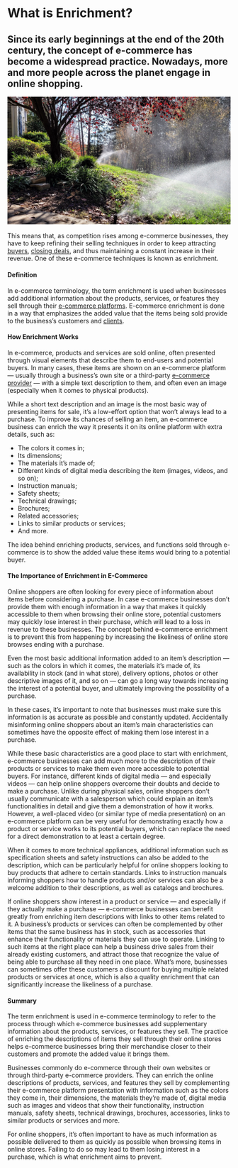 # What is Enrichment?

## Since its early beginnings at the end of the 20th century, the concept of e-commerce has become a widespread practice. Nowadays, more and more people across the planet engage in online shopping.

![Enrichment](./img/water-sprinklers-are-turned-on-by-homeowners-to-help-sown-grass-seed-grow_t20_JoKZwQ.jpeg)

This means that, as competition rises among e-commerce businesses, they have to keep refining their selling techniques in order to keep attracting [buyers](https://rev.team/kb/what-is-buyer), [closing deals](https://rev.team/kb/what-is-closing-a-deal), and thus maintaining a constant increase in their revenue. One of these e-commerce techniques is known as enrichment.

#### Definition

In e-commerce terminology, the term enrichment is used when businesses add additional information about the products, services, or features they sell through their [e-commerce platforms](https://business.adobe.com/au/glossary/ecommerce-platforms.html#:~:text=An%20e%2Dcommerce%20platform%20is,order%2C%20and%20a%20payment%20feature.). E-commerce enrichment is done in a way that emphasizes the added value that the items being sold provide to the business’s customers and [clients](https://rev.team/kb/what-is-a-client).

#### How Enrichment Works

In e-commerce, products and services are sold online, often presented through visual elements that describe them to end-users and potential buyers. In many cases, these items are shown on an e-commerce platform — usually through a business’s own site or a third-party [e-commerce provider](https://websitesetup.org/best-ecommerce-platform/) — with a simple text description to them, and often even an image (especially when it comes to physical products).

While a short text description and an image is the most basic way of presenting items for sale, it’s a low-effort option that won’t always lead to a purchase. To improve its chances of selling an item, an e-commerce business can enrich the way it presents it on its online platform with extra details, such as:

* The colors it comes in;
* Its dimensions;
* The materials it’s made of;
* Different kinds of digital media describing the item (images, videos, and so on);
* Instruction manuals;
* Safety sheets;
* Technical drawings;
* Brochures;
* Related accessories;
* Links to similar products or services;
* And more.

The idea behind enriching products, services, and functions sold through e-commerce is to show the added value these items would bring to a potential buyer.

#### The Importance of Enrichment in E-Commerce

Online shoppers are often looking for every piece of information about items before considering a purchase. In case e-commerce businesses don’t provide them with enough information in a way that makes it quickly accessible to them when browsing their online store, potential customers may quickly lose interest in their purchase, which will lead to a loss in revenue to these businesses. The concept behind e-commerce enrichment is to prevent this from happening by increasing the likeliness of online store browses ending with a purchase.

Even the most basic additional information added to an item’s description — such as the colors in which it comes, the materials it’s made of, its availability in stock (and in what store), delivery options, photos or other descriptive images of it, and so on — can go a long way towards increasing the interest of a potential buyer, and ultimately improving the possibility of a purchase.

In these cases, it’s important to note that businesses must make sure this information is as accurate as possible and constantly updated. Accidentally misinforming online shoppers about an item’s main characteristics can sometimes have the opposite effect of making them lose interest in a purchase.

While these basic characteristics are a good place to start with enrichment, e-commerce businesses can add much more to the description of their products or services to make them even more accessible to potential buyers. For instance, different kinds of digital media — and especially videos — can help online shoppers overcome their doubts and decide to make a purchase. Unlike during physical sales, online shoppers don’t usually communicate with a salesperson which could explain an item’s functionalities in detail and give them a demonstration of how it works. However, a well-placed video (or similar type of media presentation) on an e-commerce platform can be very useful for demonstrating exactly how a product or service works to its potential buyers, which can replace the need for a direct demonstration to at least a certain degree.

When it comes to more technical appliances, additional information such as specification sheets and safety instructions can also be added to the description, which can be particularly helpful for online shoppers looking to buy products that adhere to certain standards. Links to instruction manuals informing shoppers how to handle products and/or services can also be a welcome addition to their descriptions, as well as catalogs and brochures.

If online shoppers show interest in a product or service — and especially if they actually make a purchase — e-commerce businesses can benefit greatly from enriching item descriptions with links to other items related to it. A business’s products or services can often be complemented by other items that the same business has in stock, such as accessories that enhance their functionality or materials they can use to operate. Linking to such items at the right place can help a business drive sales from their already existing customers, and attract those that recognize the value of being able to purchase all they need in one place. What’s more, businesses can sometimes offer these customers a discount for buying multiple related products or services at once, which is also a quality enrichment that can significantly increase the likeliness of a purchase.

#### Summary

The term enrichment is used in e-commerce terminology to refer to the process through which e-commerce businesses add supplementary information about the products, services, or features they sell. The practice of enriching the descriptions of items they sell through their online stores helps e-commerce businesses bring their merchandise closer to their customers and promote the added value it brings them.

Businesses commonly do e-commerce through their own websites or through third-party e-commerce providers. They can enrich the online descriptions of products, services, and features they sell by complementing their e-commerce platform presentation with information such as the colors they come in, their dimensions, the materials they’re made of, digital media such as images and videos that show their functionality, instruction manuals, safety sheets, technical drawings, brochures, accessories, links to similar products or services and more.

For online shoppers, it’s often important to have as much information as possible delivered to them as quickly as possible when browsing items in online stores. Failing to do so may lead to them losing interest in a purchase, which is what enrichment aims to prevent.